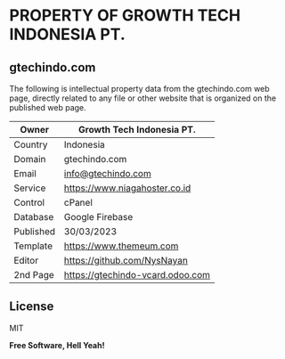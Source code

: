 # PROPERTY OF GROWTH TECH INDONESIA PT.
## gtechindo.com
The following is intellectual property data from the gtechindo.com web page,
directly related to any file or other website that is organized on the published web page.

| Owner | Growth Tech Indonesia PT.|
| ------ | ------ |
| Country | Indonesia |
| Domain | gtechindo.com |
| Email | info@gtechindo.com |
| Service | https://www.niagahoster.co.id |
| Control | cPanel |
| Database | Google Firebase |
| Published | 30/03/2023 |
| Template | https://www.themeum.com |
| Editor | https://github.com/NysNayan |
| 2nd Page | https://gtechindo-vcard.odoo.com |

## License

MIT

**Free Software, Hell Yeah!**
